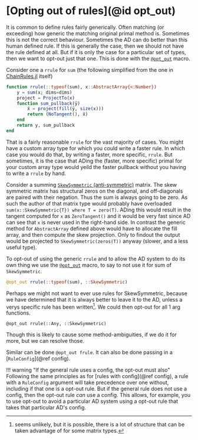 # [Opting out of rules](@id opt_out)

It is common to define rules fairly generically.
Often matching (or exceeding) how generic the matching original primal method is.
Sometimes this is not the correct behaviour.
Sometimes the AD can do better than this human defined rule.
If this is generally the case, then we should not have the rule defined at all.
But if it is only the case for a particular set of types, then we want to opt-out just that one.
This is done with the [`@opt_out`](@ref) macro.

Consider one a `rrule` for `sum` (the following simplified from the one in [ChainRules.jl](https://github.com/JuliaDiff/ChainRules.jl/blob/main/src/rulesets/Base/mapreduce.jl) itself)
```julia
function rrule(::typeof(sum), x::AbstractArray{<:Number})
    y = sum(x; dims=dims)
    project = ProjectTo(x)
    function sum_pullback(ȳ)
        x̄ = project(fill(ȳ, size(x)))
        return (NoTangent(), x̄)
    end
    return y, sum_pullback
end
```

That is a fairly reasonable `rrule` for the vast majority of cases.
You might have a custom array type for which you could write a faster rule.
In which case you would do that, by writing a faster, more specific, `rrule`.
But sometimes, it is the case that ADing the (faster, more specific) primal for your custom array type would yeild the faster pullback without you having to write a `rrule` by hand.

Consider a summing  [`SkewSymmetric` (anti-symmetric)](https://en.wikipedia.org/wiki/Skew-symmetric_matrix) matrix.
The skew symmetric matrix has structural zeros on the diagonal, and off-diagonals are paired with their negation.
Thus the sum is always going to be zero.
As such the author of that matrix type would probably have overloaded `sum(x::SkewSymmetric{T}) where T = zero(T)`.
ADing this would result in the tangent computed for `x` as `ZeroTangent()` and it would be very fast since AD can see that `x` is never used in the right-hand side.
In contrast the generic method for `AbstractArray` defined above would have to allocate the fill array, and then compute the skew projection.
Only to findout the output would be projected to `SkewSymmetric(zeros(T))` anyway (slower, and a less useful type).

To opt-out of using the generic `rrule` and to allow the AD system to do its own thing we use the
[`@opt_out`](@ref) macro, to say to not use it for sum of `SkewSymmetric`.

```julia
@opt_out rrule(::typeof(sum), ::SkewSymmetric)
```

Perhaps we might not want to ever use rules for SkewSymmetric, because we have determined that it is always better to leave it to the AD, unless a verys specific rule has been written[^1].
We could then opt-out for all 1 arg functions.
```@julia
@opt_out rrule(::Any, ::SkewSymmetric)
```
Though this is likely to cause some method-ambiguities, if we do it for more, but we can resolve those.


Similar can be done  `@opt_out frule`.
It can also be done passing in a [`RuleConfig`](@ref config).


!!! warning "If the general rule uses a config, the opt-out must also"
    Following the same principles as for [rules with config](@ref config), a rule with a `RuleConfig` argument will take precedence over one without, including if that one is a opt-out rule.
    But if the general rule does not use a config, then the opt-out rule *can* use a config.
    This allows, for example, you to use opt-out to avoid a particular AD system using a opt-out rule that takes that particular AD's config.
    
[^1]: seems unlikely, but it is possible, there is a lot of structure that can be taken advantage of for some matrix types.
